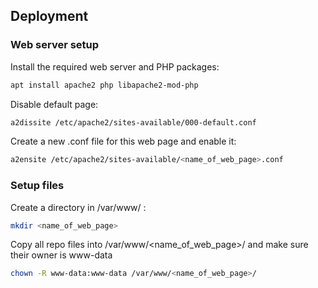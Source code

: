 ## Deployment

### Web server setup
Install the required web server and PHP packages:
```bash
apt install apache2 php libapache2-mod-php
```

Disable default page:
```bash
a2dissite /etc/apache2/sites-available/000-default.conf
```

Create a new .conf file for this web page and enable it:
```bash
a2ensite /etc/apache2/sites-available/<name_of_web_page>.conf
```

### Setup files
Create a directory in /var/www/ :
```bash
mkdir <name_of_web_page>
```

Copy all repo files into /var/www/<name_of_web_page>/ and make sure their owner is www-data
```bash
chown -R www-data:www-data /var/www/<name_of_web_page>/
```
